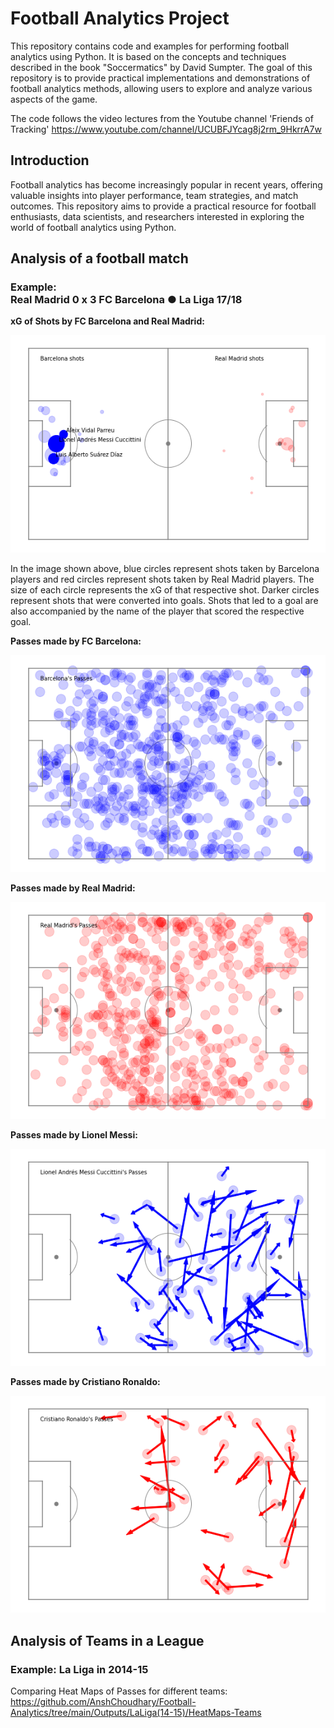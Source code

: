 # Football Analytics Project
This repository contains code and examples for performing football analytics using Python. It is based on the concepts and techniques described in the book "Soccermatics" by David Sumpter. The goal of this repository is to provide practical implementations and demonstrations of football analytics methods, allowing users to explore and analyze various aspects of the game.

The code follows the video lectures from the Youtube channel 'Friends of Tracking'
https://www.youtube.com/channel/UCUBFJYcag8j2rm_9HkrrA7w

## Introduction

Football analytics has become increasingly popular in recent years, offering valuable insights into player performance, team strategies, and match outcomes. This repository aims to provide a practical resource for football enthusiasts, data scientists, and researchers interested in exploring the world of football analytics using Python.

## Analysis of a football match

### Example: <br /> Real Madrid 0 x 3 FC Barcelona ● La Liga 17/18

**xG of Shots by FC Barcelona and Real Madrid:** <br />

![xG Shots](https://github.com/AnshChoudhary/Football-Analytics/blob/main/Outputs/El-Clasico/xGShots.png)

In the image shown above, blue circles represent shots taken by Barcelona players and red circles represent shots taken by Real Madrid players. The size of each circle represents the xG of that respective shot. Darker circles represent shots that were converted into goals. Shots that led to a goal are also accompanied by the name of the player that scored the respective goal.

**Passes made by FC Barcelona:** <br />

![Barcelona Passes](https://github.com/AnshChoudhary/Football-Analytics/blob/main/Outputs/El-Clasico/BarcelonaPasses.png)

**Passes made by Real Madrid:** <br />

![Madrid Passes](https://github.com/AnshChoudhary/Football-Analytics/blob/main/Outputs/El-Clasico/RealMadridPasses.png)

**Passes made by Lionel Messi:** <br />

![Messi Passes](https://github.com/AnshChoudhary/Football-Analytics/blob/main/Outputs/El-Clasico/Passes-Messi.png)

**Passes made by Cristiano Ronaldo:** <br />

![Messi Passes](https://github.com/AnshChoudhary/Football-Analytics/blob/main/Outputs/El-Clasico/Passes-Ronaldo.png)

## Analysis of Teams in a League

### Example: La Liga in 2014-15
Comparing Heat Maps of Passes for different teams:
https://github.com/AnshChoudhary/Football-Analytics/tree/main/Outputs/LaLiga(14-15)/HeatMaps-Teams

